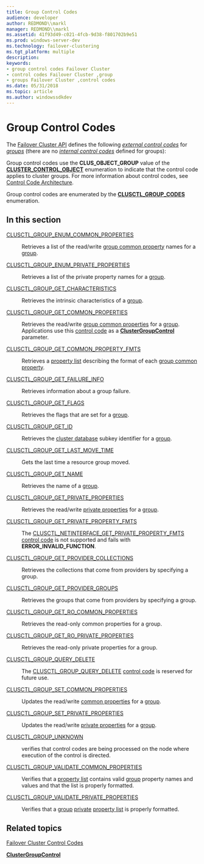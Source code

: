 ```yaml
---
title: Group Control Codes
audience: developer
author: REDMOND\\markl
manager: REDMOND\\markl
ms.assetid: 41f93d49-c021-4fcb-9d38-f801702b9e51
ms.prod: windows-server-dev
ms.technology: failover-clustering
ms.tgt_platform: multiple
description: 
keywords:
- group control codes Failover Cluster
- control codes Failover Cluster ,group
- groups Failover Cluster ,control codes
ms.date: 05/31/2018
ms.topic: article
ms.author: windowssdkdev
---
```


# Group Control Codes

The [Failover Cluster API](the-server-cluster-api.md) defines the following [*external control codes*](e-gly.md#-wolf-external-control-code-gly) for [*groups*](g-gly.md#-wolf-group-gly) (there are no [*internal control codes*](i-gly.md#-wolf-internal-control-code-gly) defined for groups):

Group control codes use the **CLUS\_OBJECT\_GROUP** value of the [**CLUSTER\_CONTROL\_OBJECT**](/windows/previous-versions/ClusAPI/ne-clusapi-cluster_control_object?branch=master) enumeration to indicate that the control code applies to cluster groups. For more information about control codes, see [Control Code Architecture](control-code-architecture.md).

Group control codes are enumerated by the [**CLUSCTL\_GROUP\_CODES**](/windows/previous-versions/ClusAPI/ne-clusapi-clusctl_group_codes?branch=master) enumeration.

## In this section

<dl> <dt>

[CLUSCTL\_GROUP\_ENUM\_COMMON\_PROPERTIES](clusctl-group-enum-common-properties.md)
</dt> <dd>

Retrieves a list of the read/write [group common property](group-common-properties.md) names for a [group](groups.md).

</dd> <dt>

[CLUSCTL\_GROUP\_ENUM\_PRIVATE\_PROPERTIES](clusctl-group-enum-private-properties.md)
</dt> <dd>

Retrieves a list of the private property names for a [group](groups.md).

</dd> <dt>

[CLUSCTL\_GROUP\_GET\_CHARACTERISTICS](clusctl-group-get-characteristics.md)
</dt> <dd>

Retrieves the intrinsic characteristics of a [group](groups.md).

</dd> <dt>

[CLUSCTL\_GROUP\_GET\_COMMON\_PROPERTIES](clusctl-group-get-common-properties.md)
</dt> <dd>

Retrieves the read/write [group common properties](group-common-properties.md) for a [group](groups.md). Applications use this [control code](about-control-codes.md) as a [**ClusterGroupControl**](/windows/previous-versions/ClusAPI/nf-clusapi-clustergroupcontrol?branch=master) parameter.

</dd> <dt>

[CLUSCTL\_GROUP\_GET\_COMMON\_PROPERTY\_FMTS](clusctl-group-get-common-property-fmts.md)
</dt> <dd>

Retrieves a [property list](property-lists.md) describing the format of each [group common property](group-common-properties.md).

</dd> <dt>

[CLUSCTL\_GROUP\_GET\_FAILURE\_INFO](clusctl-group-get-failure-info.md)
</dt> <dd>

Retrieves information about a group failure.

</dd> <dt>

[CLUSCTL\_GROUP\_GET\_FLAGS](clusctl-group-get-flags.md)
</dt> <dd>

Retrieves the flags that are set for a [group](groups.md).

</dd> <dt>

[CLUSCTL\_GROUP\_GET\_ID](clusctl-group-get-id.md)
</dt> <dd>

Retrieves the [cluster database](cluster-database.md) subkey identifier for a [group](groups.md).

</dd> <dt>

[CLUSCTL\_GROUP\_GET\_LAST\_MOVE\_TIME](clusctl-group-get-last-move-time.md)
</dt> <dd>

Gets the last time a resource group moved.

</dd> <dt>

[CLUSCTL\_GROUP\_GET\_NAME](clusctl-group-get-name.md)
</dt> <dd>

Retrieves the name of a [group](groups.md).

</dd> <dt>

[CLUSCTL\_GROUP\_GET\_PRIVATE\_PROPERTIES](clusctl-group-get-private-properties.md)
</dt> <dd>

Retrieves the read/write [private properties](private-properties.md) for a [group](groups.md).

</dd> <dt>

[CLUSCTL\_GROUP\_GET\_PRIVATE\_PROPERTY\_FMTS](clusctl-group-get-private-property-fmts.md)
</dt> <dd>

The [CLUSCTL\_NETINTERFACE\_GET\_PRIVATE\_PROPERTY\_FMTS](clusctl-netinterface-get-private-property-fmts.md) [control code](about-control-codes.md) is not supported and fails with **ERROR\_INVALID\_FUNCTION**.

</dd> <dt>

[CLUSCTL\_GROUP\_GET\_PROVIDER\_COLLECTIONS](clusctl-group-get-provider-collections.md)
</dt> <dd>

Retrieves the collections that come from providers by specifying a group.

</dd> <dt>

[CLUSCTL\_GROUP\_GET\_PROVIDER\_GROUPS](clusctl-group-get-provider-groups.md)
</dt> <dd>

Retrieves the groups that come from providers by specifying a group.

</dd> <dt>

[CLUSCTL\_GROUP\_GET\_RO\_COMMON\_PROPERTIES](clusctl-group-get-ro-common-properties.md)
</dt> <dd>

Retrieves the read-only common properties for a group.

</dd> <dt>

[CLUSCTL\_GROUP\_GET\_RO\_PRIVATE\_PROPERTIES](clusctl-group-get-ro-private-properties.md)
</dt> <dd>

Retrieves the read-only private properties for a group.

</dd> <dt>

[CLUSCTL\_GROUP\_QUERY\_DELETE](clusctl-group-query-delete.md)
</dt> <dd>

The [CLUSCTL\_GROUP\_QUERY\_DELETE](clusctl-group-query-delete.md) [control code](about-control-codes.md) is reserved for future use.

</dd> <dt>

[CLUSCTL\_GROUP\_SET\_COMMON\_PROPERTIES](clusctl-group-set-common-properties.md)
</dt> <dd>

Updates the read/write [common properties](common-properties.md) for a [group](groups.md).

</dd> <dt>

[CLUSCTL\_GROUP\_SET\_PRIVATE\_PROPERTIES](clusctl-group-set-private-properties.md)
</dt> <dd>

Updates the read/write [private properties](private-properties.md) for a [group](groups.md).

</dd> <dt>

[CLUSCTL\_GROUP\_UNKNOWN](clusctl-group-unknown.md)
</dt> <dd>

verifies that control codes are being processed on the node where execution of the control is directed.

</dd> <dt>

[CLUSCTL\_GROUP\_VALIDATE\_COMMON\_PROPERTIES](clusctl-group-validate-common-properties.md)
</dt> <dd>

Verifies that a [property list](property-lists.md) contains valid [group](groups.md) property names and values and that the list is properly formatted.

</dd> <dt>

[CLUSCTL\_GROUP\_VALIDATE\_PRIVATE\_PROPERTIES](clusctl-group-validate-private-properties.md)
</dt> <dd>

Verifies that a [group](groups.md) [private](private-properties.md) [property list](property-lists.md) is properly formatted.

</dd> </dl>

## Related topics

<dl> <dt>

[Failover Cluster Control Codes](control-codes.md)
</dt> <dt>

[**ClusterGroupControl**](/windows/previous-versions/ClusAPI/nf-clusapi-clustergroupcontrol?branch=master)
</dt> </dl>

 

 




